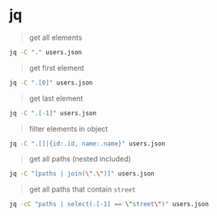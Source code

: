 # jq

> get all elements

```bash
jq -C "." users.json
```

> get first element

```bash
jq -C ".[0]" users.json
```

> get last element

```bash
jq -C ".[-1]" users.json
```

> filter elements in object

```bash
jq -C ".[]|{id:.id, name:.name}" users.json
```

> get all paths (nested included)

```bash
jq -C "[paths | join(\".\")]" users.json
```

> get all paths that contain `street`

```bash
jq -cC "paths | select(.[-1] == \"street\")" users.json
```
